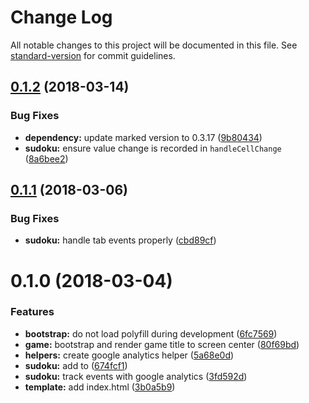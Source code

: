 # Change Log

All notable changes to this project will be documented in this file. See [standard-version](https://github.com/conventional-changelog/standard-version) for commit guidelines.

<a name="0.1.2"></a>
## [0.1.2](https://github.com/remarkablegames/sudoku/compare/v0.1.1...v0.1.2) (2018-03-14)


### Bug Fixes

* **dependency:** update marked version to 0.3.17 ([9b80434](https://github.com/remarkablegames/sudoku/commit/9b80434))
* **sudoku:** ensure value change is recorded in `handleCellChange` ([8a6bee2](https://github.com/remarkablegames/sudoku/commit/8a6bee2))



<a name="0.1.1"></a>
## [0.1.1](https://github.com/remarkablegames/sudoku/compare/v0.1.0...v0.1.1) (2018-03-06)


### Bug Fixes

* **sudoku:** handle tab events properly ([cbd89cf](https://github.com/remarkablegames/sudoku/commit/cbd89cf))



<a name="0.1.0"></a>
# 0.1.0 (2018-03-04)


### Features

* **bootstrap:** do not load polyfill during development ([6fc7569](https://github.com/remarkablegames/sudoku/commit/6fc7569))
* **game:** bootstrap and render game title to screen center ([80f69bd](https://github.com/remarkablegames/sudoku/commit/80f69bd))
* **helpers:** create google analytics helper ([5a68e0d](https://github.com/remarkablegames/sudoku/commit/5a68e0d))
* **sudoku:** add <Sudoku> to <Game> ([674fcf1](https://github.com/remarkablegames/sudoku/commit/674fcf1))
* **sudoku:** track events with google analytics ([3fd592d](https://github.com/remarkablegames/sudoku/commit/3fd592d))
* **template:** add index.html ([3b0a5b9](https://github.com/remarkablegames/sudoku/commit/3b0a5b9))
